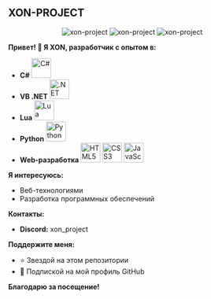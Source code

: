 ## XON-PROJECT

<div align="center">
  <img src="https://komarev.com/ghpvc/?username=xon-project&label=Profile%20Views&color=0e75b6&style=flat" alt="xon-project" />
  <img src="https://github-readme-stats.vercel.app/api?username=xon-project&show_icons=true&theme=tokyonight&count_private=true" alt="xon-project" />
  <img src="https://github-readme-stats.vercel.app/api/top-langs/?username=xon-project&layout=compact&langs_count=5&theme=tokyonight" alt="xon-project" />
</div>

**Привет! 👋 Я XON, разработчик с опытом в:**

- **C#** <img src="https://cdn.jsdelivr.net/gh/devicons/devicon/icons/csharp/csharp-original.svg" alt="C#" width="40" height="40"/>
- **VB .NET** <img src="https://cdn.jsdelivr.net/gh/devicons/devicon/icons/dot-net/dot-net-original.svg" alt=".NET" width="40" height="40"/>
- **Lua** <img src="https://cdn.jsdelivr.net/gh/devicons/devicon/icons/lua/lua-original.svg" alt="Lua" width="40" height="40"/>
- **Python** <img src="https://cdn.jsdelivr.net/gh/devicons/devicon/icons/python/python-original.svg" alt="Python" width="40" height="40"/>
- **Web-разработка** <img src="https://cdn.jsdelivr.net/gh/devicons/devicon/icons/html5/html5-original.svg" alt="HTML5" width="40" height="40"/> <img src="https://cdn.jsdelivr.net/gh/devicons/devicon/icons/css3/css3-original.svg" alt="CSS3" width="40" height="40"/> <img src="https://cdn.jsdelivr.net/gh/devicons/devicon/icons/javascript/javascript-original.svg" alt="JavaScript" width="40" height="40"/>

**Я интересуюсь:**

- Веб-технологиями
- Разработка программных обеспечений

**Контакты:**

- **Discord:** xon_project

**Поддержите меня:**

- ⭐ Звездой на этом репозитории
- 🤝 Подпиской на мой профиль GitHub

**Благодарю за посещение!**
